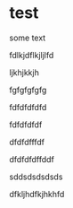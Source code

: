 # test

some text

fdlkjdflkjljlfd

ljkhjkkjh

fgfgfgfgfg

fdfdfdfdfd

fdfdfdfdf

dfdfdfffdf

dfdfdfdffddf

sddsdsdsdsds

dfkljhdfkjhkhfd
